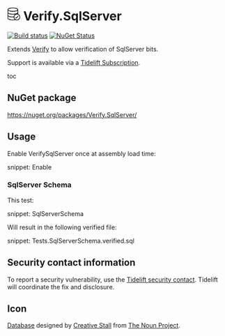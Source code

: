 # <img src="/src/icon.png" height="30px"> Verify.SqlServer

[![Build status](https://ci.appveyor.com/api/projects/status/enh6mjugcbmoun0e?svg=true)](https://ci.appveyor.com/project/SimonCropp/verify-sqlserver)
[![NuGet Status](https://img.shields.io/nuget/v/Verify.SqlServer.svg)](https://www.nuget.org/packages/Verify.SqlServer/)

Extends [Verify](https://github.com/SimonCropp/Verify) to allow verification of SqlServer bits.

Support is available via a [Tidelift Subscription](https://tidelift.com/subscription/pkg/nuget-verify.sqlserver?utm_source=nuget-verify.sqlserver&utm_medium=referral&utm_campaign=enterprise).

toc


## NuGet package

https://nuget.org/packages/Verify.SqlServer/


## Usage

Enable VerifySqlServer once at assembly load time:

snippet: Enable


### SqlServer Schema

This test:

snippet: SqlServerSchema

Will result in the following verified file:

snippet: Tests.SqlServerSchema.verified.sql


## Security contact information

To report a security vulnerability, use the [Tidelift security contact](https://tidelift.com/security). Tidelift will coordinate the fix and disclosure.


## Icon

[Database](https://thenounproject.com/term/database/310841/) designed by [Creative Stall](https://thenounproject.com/creativestall/) from [The Noun Project](https://thenounproject.com/creativepriyanka).